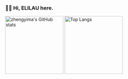### 👋🏻 Hi, ELILAU here.

<!-- * 🎓 Communications Engineering Master Candidate at [🏫 NCU](https://www.ncu.edu.cn/) -->
<!-- - 🔭 Currently Working on EEG Signal Processing and Emotion Recognition -->

<img src="https://github-readme-stats-one-bice.vercel.app/api?username=elilau755&show_icons=true&include_all_commits=true&role=OWNER,ORGANIZATION_MEMBER" alt="zhengyima's GitHub stats" height="185px" /> <img src="https://github-readme-stats-one-bice.vercel.app/api/top-langs/?username=elilau755&layout=compact&langs_count=8&include_all_commits=true&role=OWNER,ORGANIZATION_MEMBER" alt="Top Langs" height="185px" />

<!-- [![Anurag's GitHub stats](https://github-readme-stats.vercel.app/api?username=elilau755)](https://github.com/anuraghazra/github-readme-stats) -->

<!--
**elilau755/elilau755** is a ✨ _special_ ✨ repository because its `README.md` (this file) appears on your GitHub profile.

Here are some ideas to get you started:

- 🔭 I’m currently working on ...
- 🌱 I’m currently learning ...
- 👯 I’m looking to collaborate on ...
- 🤔 I’m looking for help with ...
- 💬 Ask me about ...
- 📫 How to reach me: ...
- 😄 Pronouns: ...
- ⚡ Fun fact: ...
-->
